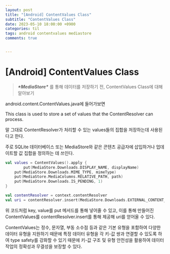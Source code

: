 ```yaml
---
layout: post
title: "[Android] ContentValues Class"
subtitle: "ContentValues Class"
date: 2023-05-10 18:00:00 +0900
categories: til
tags: android contentvalues mediastore
comments: true


---
```


# [Android] ContentValues Class

> ***\*MediaStore\**** 를 통해 데이터를 저장하기 전, ContentValues Class에 대해 알아보기



android.content.ContentValues.java에 들어가보면

This class is used to store a set of values that the ContentResolver can process.

말 그대로 ContentResolver가 처리할 수 있는 values들의 집합을 저장하는데 사용된다고 한다.

주로 SQLite 데이터베이스 또는 MediaStore와 같은 콘텐츠 공급자에 삽입하거나 업데이트할 값 집합을 정의하는 데 쓰인다.



```kotlin
val values = ContentValues().apply {
		put(MediaStore.Downloads.DISPLAY_NAME, displayName)
    put(MediaStore.Downloads.MIME_TYPE, mimeType)
    put(MediaStore.MediaColumns.RELATIVE_PATH, path)
    put(MediaStore.Downloads.IS_PENDING, 1)
}

val contentResolver = context.contentResolver
val uri = contentResolver.insert(MediaStore.Downloads.EXTERNAL_CONTENT_URI, values)
```

위 코드처럼 key, value를 put 메서드를 통해 넣어줄 수 있고, 이를 통해 만들어진 ContentValues를 contentResolver.insert를 통해 제공해 uri를 얻어올 수 있다.



ContentValues는 정수, 문자열, 부동 소수점 등과 같은 기본 유형을 포함하여 다양한 데이터 유형을 지원하기 때문에 특정 데이터 유형을 각 키-값 쌍과 연결할 수 있도록 하여 type safety를 강화할 수 있기 때문에 키-값 구조 및 유형 안전성을 활용하여 데이터 작업의 정확성과 무결성을 보장할 수 있다.



